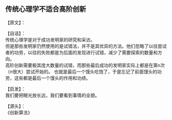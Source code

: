 ## 传统心理学不适合高阶创新

【原文】：  

【自话】：  
传统心理学是对于成功发明家的研究和采访。  
但是那些发明家仍然使用的是试错法，并不是其优异的方法。他们忽略了以往尝试者的功劳，以往的失败都是为后面的发现进行试错，减少了需要探索的数量和方向。  
高阶创新需要极其庞大数量的试错，而那些最后成功的发明家实际上都是在第n次（n很大）尝试开始的。
也就是最后一个馒头吃饱了，于是忘记了前面馒头的功劳，这些都是最后一个馒头的作用和功绩。

【启发】：  
我们要把眼光放长远，我们要看到事情的全貌。

【源头】：  
《创新算法》
